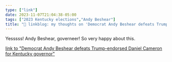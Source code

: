 ```yaml
---
type: ["link"]
date: 2023-11-07T21:04:38-05:00
tags: ["2023 Kentucky elections","Andy Beshear"]
title: "🔗 linkblog: my thoughts on 'Democrat Andy Beshear defeats Trump-endorsed Daniel Cameron for Kentucky governor "
---
```

Yesssss! Andy Beshear, governeer! So very happy about this.

[link to "Democrat Andy Beshear defeats Trump-endorsed Daniel Cameron for Kentucky governor"](https://www.kentucky.com/article281246543.html)
